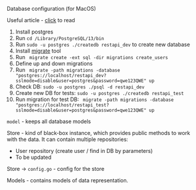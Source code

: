 Database configuration (for MacOS)

Useful article - [click](https://postgrespro.ru/docs/postgrespro/9.5/tutorial-createdb) to read
1. Install postgres
2. Run `cd /Library/PostgreSQL/13/bin`
3. Run `sudo -u postgres ./createdb restapi_dev` to create new database
4. Install [migrate](https://www.youtube.com/redirect?redir_token=QUFFLUhqbGpFT05kbGNzLTZORnNseFpsbmFaNWFxUFg2d3xBQ3Jtc0tsRGxfYndfdTNWZjRPQ0p0LVFibmNnZ2JqaXRCUjI4bU04cEFCeExFaDlBb0s4U2FCZW9GNW44SU9Ld0lCczU0ZnJmUVdVT2lXZEwwYms3LUlZQ1BNVzFkZ19lbTBCSU5vblRycXh4QUlqVmZLd1YwSQ%3D%3D&event=comments&q=https%3A%2F%2Fgithub.com%2Fgolang-migrate%2Fmigrate%2Ftree%2Fmaster%2Fcmd%2Fmigrate&stzid=UgztW483m-Oh36Xr4nx4AaABAg) tool
5. Run ` migrate create -ext sql -dir migrations create_users`
6. Define up and down migrations
7. Run ` migrate -path migrations -database "postgres://localhost/restapi_dev?sslmode=disable&user=postgres&password=qwe123QWE" up`
8. Check DB: `sudo -u postgres ./psql -d restapi_dev`
9. Create new DB for tests: `sudo -u postgres ./createdb restapi_test`
10. Run migration for test DB: ` migrate -path migrations -database "postgres://localhost/restapi_test?sslmode=disable&user=postgres&password=qwe123QWE" up`

`model` - keeps all database models  

Store - kind of black-box instance, which provides public methods to work with the data.
It can contain multiple repositories: 
- User repository (create user / find in DB by parameters)
- To be updated

Store -> `config.go` - config for the store

Models - contains models of data representation.